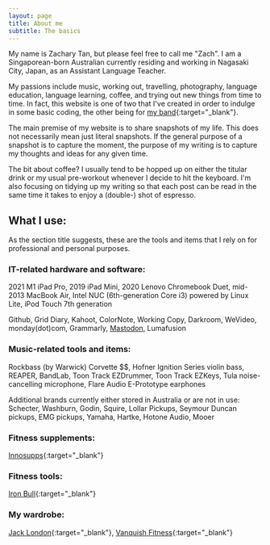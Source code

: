 ```yaml
---
layout: page
title: About me
subtitle: The basics
---
```


My name is Zachary Tan, but please feel free to call me "Zach". I am a Singaporean-born Australian currently residing and working in Nagasaki City, Japan, as an Assistant Language Teacher.

My passions include music, working out, travelling, photography, language education, language learning, coffee, and trying out new things from time to time. In fact, this website is one of two that I've created in order to indulge in some basic coding, the other being for [my band](https://roseburnavenuemusic.com){:target="_blank"}.

The main premise of my website is to share snapshots of my life. This does not necessarily mean just literal snapshots. If the general purpose of a snapshot is to capture the moment, the purpose of my writing is to capture my thoughts and ideas for any given time.

The bit about coffee? I usually tend to be hopped up on either the titular drink or my usual pre-workout whenever I decide to hit the keyboard. I'm also focusing on tidying up my writing so that each post can be read in the same time it takes to enjoy a (double-) shot of espresso.


## What I use:

As the section title suggests, these are the tools and items that I rely on for professional and personal purposes.

### IT-related hardware and software:

2021 M1 iPad Pro, 2019 iPad Mini, 2020 Lenovo Chromebook Duet, mid-2013 MacBook Air, Intel NUC (6th-generation Core i3) powered by Linux Lite, iPod Touch 7th generation

Github, Grid Diary, Kahoot, ColorNote, Working Copy, Darkroom, WeVideo, monday(dot)com, Grammarly, <a rel=“me” href=“https://famichiki.jp/@RBurn_Ave_Zach”>Mastodon</a>, Lumafusion

### Music-related tools and items:

Rockbass (by Warwick) Corvette $$, Hofner Ignition Series violin bass, REAPER, BandLab, Toon Track EZDrummer, Toon Track EZKeys, Tula noise-cancelling microphone, Flare Audio E-Prototype earphones

Additional brands currently either stored in Australia or are not in use: Schecter, Washburn, Godin, Squire, Lollar Pickups, Seymour Duncan pickups, EMG pickups, Yamaha, Hartke, Hotone Audio, Mooer

### Fitness supplements:

[Innosupps](https://www.innosupps.com/){:target="_blank"}

### Fitness tools:

[Iron Bull](https://ironbullstrength.com){:target="_blank"}

### My wardrobe:

[Jack London](https://shop.jacklondon.com.au/){:target="_blank"}, [Vanquish Fitness](https://www.vqfit.com/){:target="_blank"}
